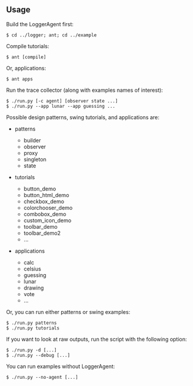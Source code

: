 Usage
-----

Build the LoggerAgent first:

    $ cd ../logger; ant; cd ../example

Compile tutorials:

    $ ant [compile]

Or, applications:

    $ ant apps

Run the trace collector (along with examples names of interest):

    $ ./run.py [-c agent] [observer state ...]
    $ ./run.py --app lunar --app guessing ...

Possible design patterns, swing tutorials, and applications are:

* patterns
    - builder
    - observer
    - proxy
    - singleton
    - state

* tutorials
    - button_demo
    - button_html_demo
    - checkbox_demo
    - colorchooser_demo
    - combobox_demo
    - custom_icon_demo
    - toolbar_demo
    - toolbar_demo2
    - ...

* applications
    - calc
    - celsius
    - guessing
    - lunar
    - drawing
    - vote
    - ...

Or, you can run either patterns or swing examples:

    $ ./run.py patterns
    $ ./run.py tutorials

If you want to look at raw outputs, run the script with the following option:

    $ ./run.py -d [...]
    $ ./run.py --debug [...]

You can run examples without LoggerAgent:

    $ ./run.py --no-agent [...]

